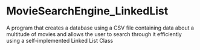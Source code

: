 # MovieSearchEngine_LinkedList
A program that creates a database using a CSV file containing data about a multitude of movies and allows the user to search through it efficiently using a self-implemented Linked List Class
